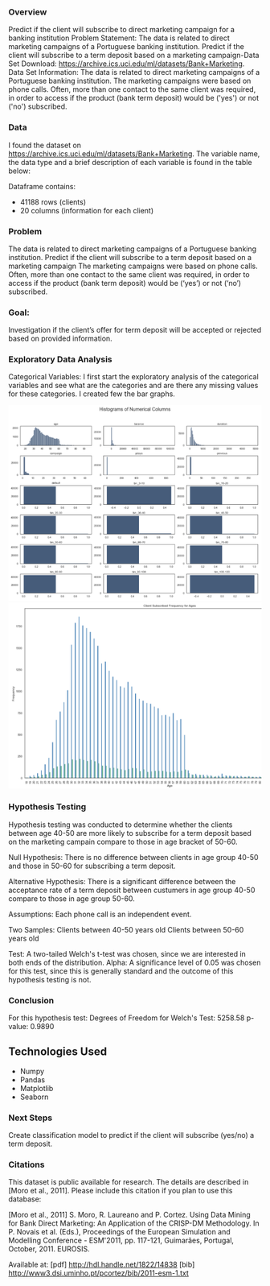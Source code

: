 ### Overview
Predict if the client will subscribe to direct marketing campaign for a banking institution Problem Statement: The data is related to direct marketing campaigns of a Portuguese banking institution. Predict if the client will subscribe to a term deposit based on a marketing campaign-Data Set Download: https://archive.ics.uci.edu/ml/datasets/Bank+Marketing. Data Set Information: The data is related to direct marketing campaigns of a Portuguese banking institution. The marketing campaigns were based on phone calls. Often, more than one contact to the same client was required, in order to access if the product (bank term deposit) would be ('yes') or not ('no') subscribed.

### Data
I found the dataset on https://archive.ics.uci.edu/ml/datasets/Bank+Marketing.
The variable name, the data type and a brief description of each variable is found in the table below:

Dataframe contains:
* 41188 rows (clients)
* 20 columns (information for each client)

### Problem
The data is related to direct marketing campaigns of a Portuguese banking institution. Predict if the client will subscribe to a term deposit based on a marketing campaign
The marketing campaigns were based on phone calls. Often, more than one contact to the same client was required, in order to access if the product (bank term deposit) would be (‘yes’) or not (‘no’) subscribed.

### Goal:
Investigation if the client’s offer for term deposit will be accepted or rejected based on provided information.

### Exploratory Data Analysis
Categorical Variables:
I first start the exploratory analysis of the categorical variables and see what are the categories and are there any missing values for these categories. I created few the bar graphs.

![plot](https://github.com/stevalang/AcceptOrRejectBankOffer/blob/master/images/hist_num_cols.png)
![plot](https://github.com/stevalang/AcceptOrRejectBankOffer/blob/master/images/age_frequency.png)


### Hypothesis Testing
Hypothesis testing was conducted to determine whether the clients between age 40-50 are more likely to subscribe for a term deposit based on the marketing campain compare to those in age bracket of 50-60.

Null Hypothesis: There is no difference between clients in age group 40-50 and those in 50-60 for subscribing a term deposit.

Alternative Hypothesis: There is a significant difference between the acceptance rate of a term deposit between custumers in age group 40-50 compare to those in age group 50-60.

Assumptions:
Each phone call is an independent event.

Two Samples:
Clients between 40-50 years old
Clients between 50-60 years old


Test: A two-tailed Welch's t-test was chosen, since we are interested in both ends of the distribution.
Alpha: A significance level of 0.05 was chosen for this test, since this is generally standard and the outcome of this hypothesis testing is not.

### Conclusion
For this hypothesis test:
Degrees of Freedom for Welch's Test: 5258.58
p-value: 0.9890

## Technologies Used
* Numpy
* Pandas
* Matplotlib
* Seaborn

### Next Steps
Create classification model to predict if the client will subscribe (yes/no) a term deposit.

### Citations
This dataset is public available for research. The details are described in [Moro et al., 2011].
  Please include this citation if you plan to use this database:

  [Moro et al., 2011] S. Moro, R. Laureano and P. Cortez. Using Data Mining for Bank Direct Marketing: An Application of the CRISP-DM Methodology.
  In P. Novais et al. (Eds.), Proceedings of the European Simulation and Modelling Conference - ESM'2011, pp. 117-121, Guimarães, Portugal, October, 2011. EUROSIS.

  Available at: [pdf] http://hdl.handle.net/1822/14838
                [bib] http://www3.dsi.uminho.pt/pcortez/bib/2011-esm-1.txt
